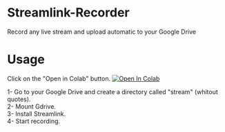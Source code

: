 # Streamlink-Recorder
Record any live stream and upload automatic to your Google Drive

# Usage
Click on the "Open in Colab" button.
<a href="https://colab.research.google.com/github/limontec/Streamlink-Recorder/blob/master/Streamlink_Recorder.ipynb" target="_parent\"><img src="https://colab.research.google.com/assets/colab-badge.svg" alt="Open In Colab"/></a>

1- Go to your Google Drive and create a directory called "stream" (whitout quotes).<br />
2- Mount Gdrive.<br />
3- Install Streamlink.<br />
4- Start recording.
